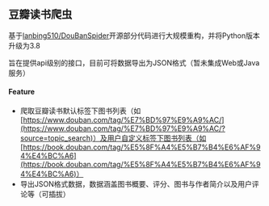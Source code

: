 ## 豆瓣读书爬虫

基于[lanbing510/DouBanSpider](https://github.com/lanbing510/DouBanSpider)开源部分代码进行大规模重构，并将Python版本升级为3.8

旨在提供api级别的接口，目前可将数据导出为JSON格式（暂未集成Web或Java服务）

#### Feature
 - 爬取豆瓣读书默认标签下图书列表（如[https://www.douban.com/tag/%E7%BD%97%E9%A9%AC/](https://www.douban.com/tag/%E7%BD%97%E9%A9%AC/?source=topic_search)）及用户自定义标签下图书列表（如[https://book.douban.com/tag/%E5%8F%A4%E5%B7%B4%E6%AF%94%E4%BC%A6](https://book.douban.com/tag/%E5%8F%A4%E5%B7%B4%E6%AF%94%E4%BC%A6)）
 - 导出JSON格式数据，数据涵盖图书概要、评分、图书与作者简介以及用户评论等（可插拔）
